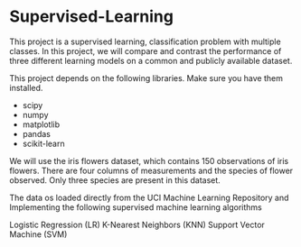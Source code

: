 # Supervised-Learning
This project is a supervised learning, classification problem with multiple classes.  In this project, we will compare and contrast the performance of three different learning models on a common and publicly available dataset.

This project depends on the following libraries.  Make sure you have them installed.

* scipy
* numpy
* matplotlib
* pandas
* scikit-learn



We will use the iris flowers dataset, which contains 150 observations of iris flowers. There are four columns of measurements and the species of flower observed.  Only three species are present in this dataset.

The data os loaded directly from the UCI Machine Learning Repository and Implementing the following supervised machine learning algorithms

Logistic Regression (LR)
K-Nearest Neighbors (KNN)
Support Vector Machine (SVM)
